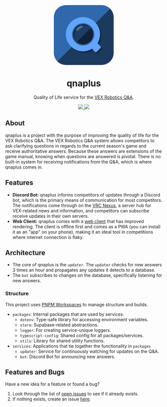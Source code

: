 
 <div align="center">
    <img src="./assets/qnaplus.png">
    <h1>qnaplus</h1>
    <p>Quality of Life service for the <a href="https://www.robotevents.com/V5RC/2024-2025/QA/">VEX Robotics Q&A</a>.
    </p>
    <a href="https://github.com/qnaplus/qnaplus/stargazers">
        <img src="https://img.shields.io/github/stars/qnaplus/qnaplus?color=577BB5&labelColor=1A1B26&style=for-the-badge">
    </a>
    <a href="../LICENSE.md">
        <img src="https://img.shields.io/github/license/qnaplus/qnaplus?color=C0CAF5&labelColor=1A1B26&style=for-the-badge">
    </a>
</div>

## About

qnaplus is a project with the purpose of improving the quality of life for the VEX Robotics Q&A. The VEX Robotics Q&A system allows competitors to ask clarifying questions in regards to the current season's game and receive authoritative answers. Because these answers are extensions of the game manual, knowing when questions are answered is pivotal. There is no built-in system for receiving notifications from the Q&A, which is where qnaplus comes in.

## Features
- **Discord Bot:** qnaplus informs competitors of updates through a Discord bot, which is the primary means of communication for most competitors. The notifications come through on the [VRC Nexus](https://nexus.qnapl.us), a server hub for VEX-related news and information, and competitors can subscribe receive updates in their own servers.
- **Web Client:** qnaplus comes with a [web client](https://qnapl.us) that has improved rendering. The client is offline first and comes as a PWA (you can install it as an "app" on your phone), making it an ideal tool in competitions where internet connection is flaky.

## Architecture

- The core of qnaplus is the `updater`. The `updater` checks for new answers 3 times an hour and propagates any updates it detects to a database.
- The `bot` subscribes to changes on the database, specifically listening for new answers.


### Structure

This project uses [PNPM Workspaces](https://pnpm.io/workspaces) to manage structure and builds.

- `packages`: Internal packages that are used by services.
  - `dotenv`: Type-safe library for accessing environment variables.
  - `store`: Supabase-related abstractions.
  - `logger`: For creating service-unique loggers.
  - `typescript-config`: Shared config for all packages/services.
  - `utils`: Library for shared utility functions.
- `services`: Applications that tie together the functionality in `packages`
  - `updater`: Service for continuously watching for updates on the Q&A.
  - `bot`: Discord Bot for announcing new answers.

## Features and Bugs

Have a new idea for a feature or found a bug? 
1. Look through the list of [open issues](https://github.com/qnaplus/qnaplus/issues) to see if it already exists.
2. If nothing exists, create an issue [here](https://github.com/qnaplus/qnaplus/issues/new).
